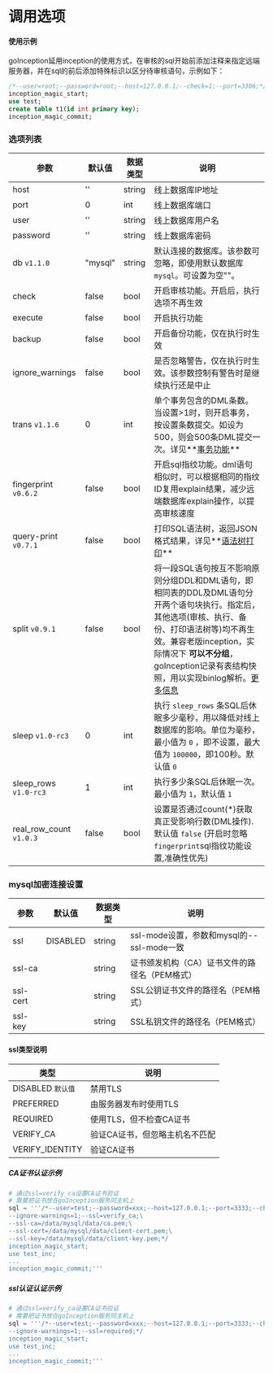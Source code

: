 # 调用选项

#### 使用示例

goInception延用inception的使用方式，在审核的sql开始前添加注释来指定远端服务器，并在sql的前后添加特殊标识以区分待审核语句，示例如下：

```sql
/*--user=root;--password=root;--host=127.0.0.1;--check=1;--port=3306;*/
inception_magic_start;
use test;
create table t1(id int primary key);
inception_magic_commit;
```

### 选项列表

参数  |  默认值  |  数据类型 | 说明
------------ | ------------- | ------------ | ------------
host   |  ''    |   string     |   线上数据库IP地址
port | 0 | int | 线上数据库端口
user | '' | string | 线上数据库用户名
password | '' | string | 线上数据库密码
db `v1.1.0` | "mysql" | string | 默认连接的数据库。该参数可忽略，即使用默认数据库`mysql`。可设置为空""。
check | false | bool | 开启审核功能。开启后，执行选项不再生效
execute | false | bool | 开启执行功能
backup | false | bool | 开启备份功能，仅在执行时生效
ignore_warnings | false | bool | 是否忽略警告，仅在执行时生效。该参数控制有警告时是继续执行还是中止
trans `v1.1.6` | 0 | int | 单个事务包含的DML条数。当设置>1时，则开启事务，按设置条数提交。如设为500，则会500条DML提交一次。详见**[事务功能](trans.html)**
fingerprint `v0.6.2` | false | bool | 开启sql指纹功能。dml语句相似时，可以根据相同的指纹ID复用explain结果，减少远端数据库explain操作，以提高审核速度
query-print `v0.7.1` | false | bool | 打印SQL语法树，返回JSON格式结果，详见**[语法树打印](tree.html)**
split `v0.9.1` | false | bool | 将一段SQL语句按互不影响原则分组DDL和DML语句，即相同表的DDL及DML语句分开两个语句块执行。指定后，其他选项(审核、执行、备份、打印语法树等)均不再生效。兼容老版inception，实际情况下 **可以不分组**，goInception记录有表结构快照，用以实现binlog解析。[更多信息](https://github.com/hanchuanchuan/goInception/pull/42)
sleep `v1.0-rc3` | 0 | int | 执行 `sleep_rows` 条SQL后休眠多少毫秒，用以降低对线上数据库的影响。单位为毫秒，最小值为 `0` ，即不设置，最大值为 `100000`，即100秒。默认值 `0`
sleep_rows `v1.0-rc3` | 1 | int | 执行多少条SQL后休眠一次。最小值为 `1`，默认值 `1`
real_row_count `v1.0.3` | false | bool | 设置是否通过count(*)获取真正受影响行数(DML操作).默认值 `false` (开启时忽略 `fingerprint`sql指纹功能设置,准确性优先)

### mysql加密连接设置

参数  |  默认值  |  数据类型 | 说明
------------ | ------------- | ------------ | ------------
ssl   |  DISABLED    |   string     |   ssl-mode设置，参数和mysql的--ssl-mode一致
ssl-ca |   | string | 证书颁发机构（CA）证书文件的路径名（PEM格式）
ssl-cert |   | string | SSL公钥证书文件的路径名（PEM格式）
ssl-key |   | string | SSL私钥文件的路径名（PEM格式）

#### ssl类型说明
类型  |  说明
------------ | -------------
DISABLED `默认值` 		|	禁用TLS
PREFERRED 		|	由服务器发布时使用TLS
REQUIRED		|	使用TLS，但不检查CA证书
VERIFY_CA		|	验证CA证书，但忽略主机名不匹配
VERIFY_IDENTITY	| 	验证CA证书

##### CA证书认证示例

```python
# 通过ssl=verify_ca设置CA证书验证
# 需要把证书放在goInception服务同主机上
sql = '''/*--user=test;--password=xxx;--host=127.0.0.1;--port=3333;--check=1;\
--ignore-warnings=1;--ssl=verify_ca;\
--ssl-ca=/data/mysql/data/ca.pem;\
--ssl-cert=/data/mysql/data/client-cert.pem;\
--ssl-key=/data/mysql/data/client-key.pem;*/
inception_magic_start;
use test_inc;
...
inception_magic_commit;'''
```

##### ssl认证认证示例

```python
# 通过ssl=verify_ca设置CA证书验证
# 需要把证书放在goInception服务同主机上
sql = '''/*--user=test;--password=xxx;--host=127.0.0.1;--port=3333;--check=1;\
--ignore-warnings=1;--ssl=required;*/
inception_magic_start;
use test_inc;
...
inception_magic_commit;'''
```
